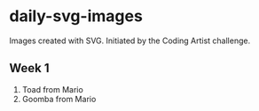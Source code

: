 # daily-svg-images
Images created with SVG. Initiated by the Coding Artist challenge.

## Week 1
1. Toad from Mario
2. Goomba from Mario
